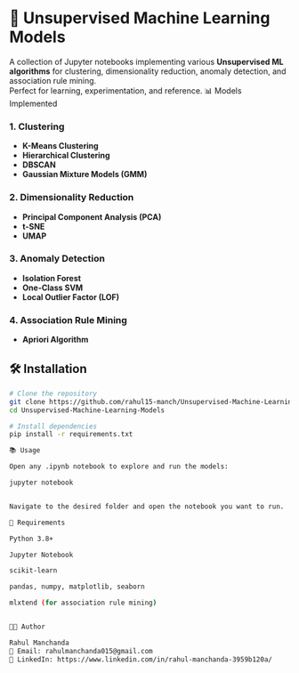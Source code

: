 # 🧠 Unsupervised Machine Learning Models

A collection of Jupyter notebooks implementing various **Unsupervised ML algorithms** for clustering, dimensionality reduction, anomaly detection, and association rule mining.  
Perfect for learning, experimentation, and reference.
📊 Models Implemented

### 1. Clustering
- **K-Means Clustering**
- **Hierarchical Clustering**
- **DBSCAN**
- **Gaussian Mixture Models (GMM)**

### 2. Dimensionality Reduction
- **Principal Component Analysis (PCA)**
- **t-SNE**
- **UMAP**

### 3. Anomaly Detection
- **Isolation Forest**
- **One-Class SVM**
- **Local Outlier Factor (LOF)**

### 4. Association Rule Mining
- **Apriori Algorithm**


## 🛠 Installation

```bash
# Clone the repository
git clone https://github.com/rahul15-manch/Unsupervised-Machine-Learning-Models.git
cd Unsupervised-Machine-Learning-Models

# Install dependencies
pip install -r requirements.txt

📚 Usage

Open any .ipynb notebook to explore and run the models:

jupyter notebook


Navigate to the desired folder and open the notebook you want to run.

📌 Requirements

Python 3.8+

Jupyter Notebook

scikit-learn

pandas, numpy, matplotlib, seaborn

mlxtend (for association rule mining)


👨‍💻 Author

Rahul Manchanda
📧 Email: rahulmanchanda015@gmail.com
🔗 LinkedIn: https://www.linkedin.com/in/rahul-manchanda-3959b120a/



  

